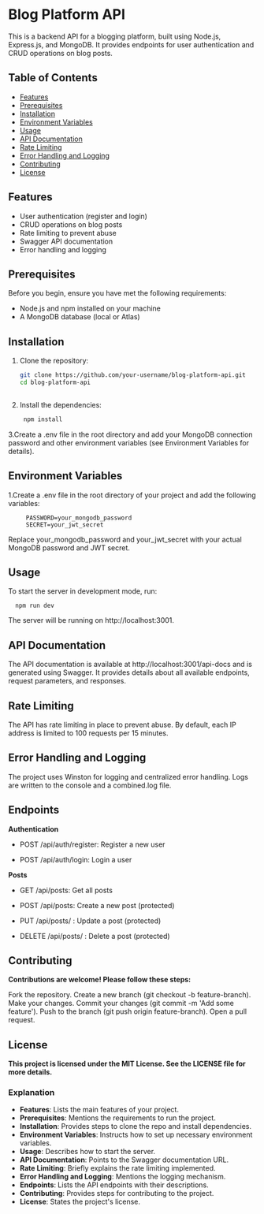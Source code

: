 # Blog Platform API

This is a backend API for a blogging platform, built using Node.js, Express.js, and MongoDB. It provides endpoints for user authentication and CRUD operations on blog posts.

## Table of Contents

- [Features](#features)
- [Prerequisites](#prerequisites)
- [Installation](#installation)
- [Environment Variables](#environment-variables)
- [Usage](#usage)
- [API Documentation](#api-documentation)
- [Rate Limiting](#rate-limiting)
- [Error Handling and Logging](#error-handling-and-logging)
- [Contributing](#contributing)
- [License](#license)

## Features

- User authentication (register and login)
- CRUD operations on blog posts
- Rate limiting to prevent abuse
- Swagger API documentation
- Error handling and logging

## Prerequisites

Before you begin, ensure you have met the following requirements:

- Node.js and npm installed on your machine
- A MongoDB database (local or Atlas)

## Installation

1. Clone the repository:

   ```bash
   git clone https://github.com/your-username/blog-platform-api.git
   cd blog-platform-api
  


2. Install the dependencies:

   ```bash
    npm install

3.Create a .env file in the root directory and add your MongoDB connection password and other environment variables (see Environment Variables for details).

##  Environment Variables

    
1.Create a .env file in the root directory of your project and add the following variables:

         PASSWORD=your_mongodb_password
         SECRET=your_jwt_secret

Replace your_mongodb_password and your_jwt_secret with your actual MongoDB password and JWT secret.

## Usage 

To start the server in development mode, run:

      npm run dev

The server will be running on http://localhost:3001.

## API Documentation
The API documentation is available at http://localhost:3001/api-docs and is generated using Swagger. It provides details about all available endpoints, request parameters, and responses.

## Rate Limiting
The API has rate limiting in place to prevent abuse. By default, each IP address is limited to 100 requests per 15 minutes.

## Error Handling and Logging
The project uses Winston for logging and centralized error handling. Logs are written to the console and a combined.log file.


## Endpoints
**Authentication**

- POST /api/auth/register: Register a new user

- POST /api/auth/login: Login a user

**Posts**

- GET /api/posts: Get all posts

- POST /api/posts: Create a new post (protected)

- PUT /api/posts/
: Update a post (protected)

- DELETE /api/posts/
: Delete a post (protected)

##  Contributing
**Contributions are welcome! Please follow these steps:**

Fork the repository.
Create a new branch (git checkout -b feature-branch).
Make your changes.
Commit your changes (git commit -m 'Add some feature').
Push to the branch (git push origin feature-branch).
Open a pull request.


##  License
**This project is licensed under the MIT License. See the LICENSE file for more details.**


### Explanation

- **Features**: Lists the main features of your project.
- **Prerequisites**: Mentions the requirements to run the project.
- **Installation**: Provides steps to clone the repo and install dependencies.
- **Environment Variables**: Instructs how to set up necessary environment variables.
- **Usage**: Describes how to start the server.
- **API Documentation**: Points to the Swagger documentation URL.
- **Rate Limiting**: Briefly explains the rate limiting implemented.
- **Error Handling and Logging**: Mentions the logging mechanism.
- **Endpoints**: Lists the API endpoints with their descriptions.
- **Contributing**: Provides steps for contributing to the project.
- **License**: States the project's license.

